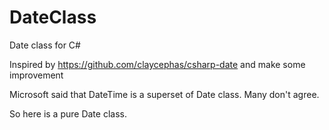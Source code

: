 # DateClass
Date class for C#

Inspired by https://github.com/claycephas/csharp-date and make some improvement

Microsoft said that DateTime is a superset of Date class. Many don't agree.

So here is a pure Date class.

